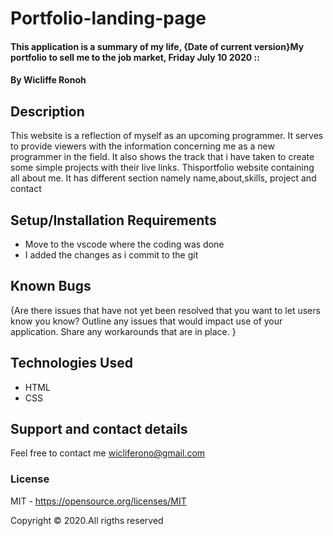 # Portfolio-landing-page
#### This application is a summary of my life, {Date of current version}My portfolio to sell me to the job market, Friday July 10 2020 ::
#### By **Wicliffe Ronoh**
## Description
This website is a reflection of myself as an upcoming programmer. It serves to provide viewers with the information concerning me as a new programmer in the field. It also shows the track that i have taken to create some simple projects with their live links. Thisportfolio website containing all about me. It has different section namely name,about,skills, project and contact
## Setup/Installation Requirements
* Move to the vscode where the coding was done
* I added the changes as i commit to the git

## Known Bugs
{Are there issues that have not yet been resolved that you want to let users know you know? Outline any issues that would impact use of your application. Share any workarounds that are in place. }
## Technologies Used
 * HTML
 * CSS
## Support and contact details
Feel free to contact me wicliferono@gmail.com
### License
MIT - https://opensource.org/licenses/MIT

Copyright © 2020.All rigths reserved

